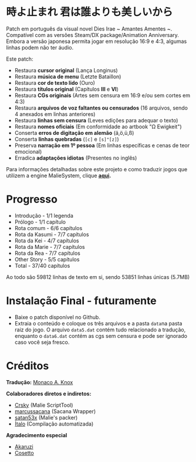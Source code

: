 # 時よ止まれ 君は誰よりも美しいから

Patch em português da visual novel Dies Irae ~ Amantes Amentes ~. 
Compatível com as versões Steam/DX package/Animation Anniversary. 
Embora a versão japonesa permita jogar em resolução 16:9 e 4:3, algumas linhas podem não ter áudio.

Este patch:

- Restaura **cursor original** (Lança Longinus)
- Restaura **música de menu** (Letzte Bataillon)
- Restaura **cor de texto lido** (Ouro)
- Restaura **títulos original** (Capítulos **III** e **VI**)
- Restaura **CGs originais** (Artes sem censura em 16:9 e/ou sem cortes em 4:3) 
- Restaura **arquivos de voz faltantes ou censurados** (16 arquivos, sendo 4 anexados em linhas anteriores)
- Restaura **linhas sem censura** (Leves edições para adequar o texto)
- Restaura **nomes oficiais** (Em conformidade ao artbook "Ω Ewigkeit")
- Conserta **erros de digitação em alemão** (ä,ö,ü,ß)
- Conserta **linhas quebradas** (`[c]` e `[s]"[z]`)
- Preserva **narração em 1º pessoa** (Em linhas específicas e cenas de teor emocional)
- Erradica **adaptações idiotas** (Presentes no inglês)

Para informações detalhadas sobre este projeto e como traduzir jogos que utilizem a engine MalieSystem, clique **[aqui](https://github.com/Monaco-a-Knox/Dia-da-Ira/blob/main/outros/README.md).**

# Progresso
- Introdução - 1/1 legenda
- Prólogo - 1/1 capítulo
- Rota comum - 6/6 capítulos
- Rota da Kasumi - 7/7 capítulos
- Rota da Kei - 4/7 capítulos
- Rota da Marie - 7/7 capítulos
- Rota da Rea - 7/7 capítulos
- Other Story - 5/5  capítulos
- Total - 37/40 capítulos

Ao todo são 59812 linhas de texto em si, sendo 53851 linhas únicas (5.7MB)

# Instalação Final - futuramente

- Baixe o patch disponível no Github.
- Extraia o conteúdo e coloque os três arquivos e a pasta ```data```na pasta raiz do jogo. O arquivo ```data5.dat``` contém tudo relacionado a tradução, enquanto o ```data6.dat``` contém as cgs sem censura e pode ser ignorado caso você seja fresco.

# Créditos

**Tradução:**
[Monaco A. Knox](https://github.com/Monaco-a-Knox)

**Colaboradores diretos e indiretos:**
- [Crsky](https://github.com/crskycode/Malie_Script_Tool) (Malie ScriptTool)
- [marcussacana](https://github.com/marcussacana/SacanaWrapper) (Sacana Wrapper)
- [satan53x](https://github.com/satan53x/SExtractor) (Malie's packer)
- [Ítalo](https://github.com/ItaloKnox) (Compilação automatizada)

**Agradecimento especial**
- [Akaruzi](https://github.com/Akaruzi)
- [Cosetto](https://github.com/Cosetto)